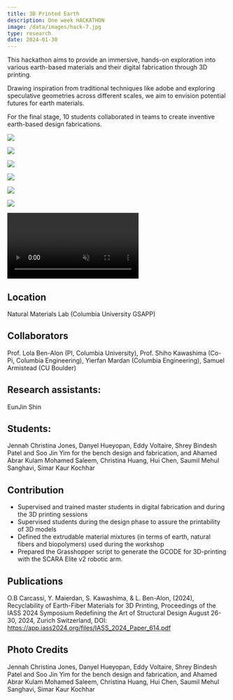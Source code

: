 ```yaml
---
title: 3D Printed Earth 
description: One week HACKATHON 
image: /data/images/hack-7.jpg
type: research
date: 2024-01-30
---
```

This hackathon aims to provide an immersive, hands-on exploration into various earth-based materials and their digital fabrication through 3D printing. 

Drawing inspiration from traditional techniques like adobe and exploring speculative geometries across different scales, we aim to envision potential futures for earth materials.

For the final stage, 10 students collaborated in teams to create inventive earth-based design fabrications. 

![](/data/images/hack-1.jpg)

![](/data/images/hack-2.jpg)

![](/data/images/hack-3.jpg)

![](/data/images/hack-4.jpg)

![](/data/images/hack-5.jpg)

![](/data/images/hack-6.jpg)

<p>
    <video src="/data/images/hack-1.mov" muted controls loop></video>
</p>

## Location
Natural Materials Lab (Columbia University GSAPP)

## Collaborators
Prof. Lola Ben-Alon (PI, Columbia University), Prof. Shiho Kawashima (Co-Pi, Columbia Engineering), Yierfan Mardan (Columbia Engineering), Samuel Armistead (CU Boulder)

## Research assistants:
EunJin Shin

## Students:
Jennah Christina Jones, Danyel Hueyopan, Eddy Voltaire, Shrey Bindesh Patel and Soo Jin Yim for the bench design and fabrication, and Ahamed Abrar Kulam Mohamed Saleem, Christina Huang, Hui Chen, Saumil Mehul Sanghavi, Simar Kaur Kochhar

## Contribution
- Supervised and trained master students in digital fabrication and during the 3D printing sessions
- Supervised students during the design phase to assure the printability of 3D models
- Defined the extrudable material mixtures (in terms of earth, natural fibers and biopolymers) used during the workshop
- Prepared the Grasshopper script to generate the GCODE for 3D-printing with the SCARA Elite v2 robotic arm.

## Publications
O.B Carcassi, Y. Maierdan, S. Kawashima, & L. Ben-Alon, (2024), Recyclability of Earth-Fiber Materials for 3D Printing, Proceedings of the IASS 2024 Symposium Redefining the Art of Structural Design August 26-30, 2024, Zurich Switzerland, DOI: https://app.iass2024.org/files/IASS_2024_Paper_614.pdf

## Photo Credits
Jennah Christina Jones, Danyel Hueyopan, Eddy Voltaire, Shrey Bindesh Patel and Soo Jin Yim for the bench design and fabrication, and Ahamed Abrar Kulam Mohamed Saleem, Christina Huang, Hui Chen, Saumil Mehul Sanghavi, Simar Kaur Kochhar
